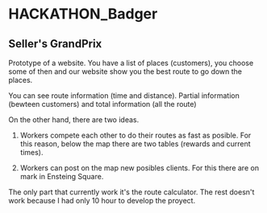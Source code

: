 # HACKATHON_Badger

## Seller's GrandPrix

Prototype of a website. You have a list of places (customers), you choose some of then and our website show you the best route to go down the places.

You can see route information (time and distance). Partial information (bewteen customers) and total information (all the route)



On the other hand, there are two ideas.

1. Workers compete each other to do their routes as fast as posible. For this reason, below the map there are two tables (rewards and current times).

2. Workers can post on the map new posibles clients. For this there are on mark in Ensteing Square.

The only part that currently work it's the route calculator. The rest doesn't work because I had only 10 hour to develop the proyect.
